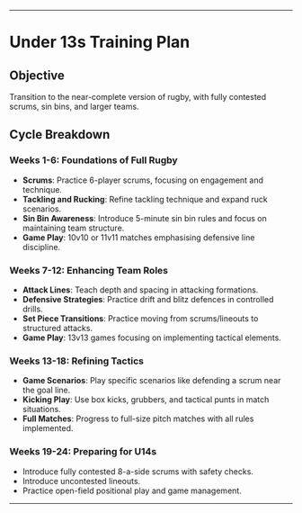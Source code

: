 ---

# Under 13s Training Plan

## Objective
Transition to the near-complete version of rugby, with fully contested scrums, sin bins, and larger teams.

## Cycle Breakdown

### Weeks 1-6: Foundations of Full Rugby
- **Scrums**: Practice 6-player scrums, focusing on engagement and technique.
- **Tackling and Rucking**: Refine tackling technique and expand ruck scenarios.
- **Sin Bin Awareness**: Introduce 5-minute sin bin rules and focus on maintaining team structure.
- **Game Play**: 10v10 or 11v11 matches emphasising defensive line discipline.

### Weeks 7-12: Enhancing Team Roles
- **Attack Lines**: Teach depth and spacing in attacking formations.
- **Defensive Strategies**: Practice drift and blitz defences in controlled drills.
- **Set Piece Transitions**: Practice moving from scrums/lineouts to structured attacks.
- **Game Play**: 13v13 games focusing on implementing tactical elements.

### Weeks 13-18: Refining Tactics
- **Game Scenarios**: Play specific scenarios like defending a scrum near the goal line.
- **Kicking Play**: Use box kicks, grubbers, and tactical punts in match situations.
- **Full Matches**: Progress to full-size pitch matches with all rules implemented.

### Weeks 19-24: Preparing for U14s
- Introduce fully contested 8-a-side scrums with safety checks.
- Introduce uncontested lineouts.
- Practice open-field positional play and game management.

---